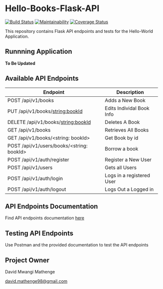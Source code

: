 # Hello-Books-Flask-API
[![Build Status](https://travis-ci.org/brandeddavid/Hello-Books-Flask-API.svg?branch=master)](https://travis-ci.org/brandeddavid/Hello-Books-Flask-API)
[![Maintainability](https://api.codeclimate.com/v1/badges/182ddd7c594c32ca147b/maintainability)](https://codeclimate.com/github/brandeddavid/Hello-Books-Flask-API/maintainability)
[![Coverage Status](https://coveralls.io/repos/github/brandeddavid/Hello-Books-Flask-API/badge.svg?branch=master)](https://coveralls.io/github/brandeddavid/Hello-Books-Flask-API?branch=master)

This repository contains Flask API endpoints and tests for the Hello-World Application.

## Runnning Application

**To Be Updated**

## Available API Endpoints

| Endpoint | Description |
| --- | --- |
| POST /api/v1/books | Adds a New Book
| PUT /api/v1/books/<string:bookId> | Edits Individal Book Info
| DELETE /api/v1/books/<string:bookId> | Deletes A Book
| GET /api/v1/books | Retrieves All Books
| GET /api/v1/books/<string: bookId> | Get Book by id
| POST /api/v1/users/books/<string: bookId> | Borrow a book
| POST /api/v1/auth/register | Register a New User
| POST /api/v1/users | Gets all Users
| POST /api/v1/auth/login | Logs in a registered User
| POST /api/v1/auth/logout | Logs Out a Logged in 

## API Endpoints Documentation

Find API endpoints documentation [here](https://banana-pie-71385.herokuapp.com/)

## Testing API Endpoints

Use Postman and the provided documentation to test the API endpoints


## Project Owner 

David Mwangi Mathenge

[david.mathenge98@gmail.com](mailto:david.mathenge98@gmail.com)
